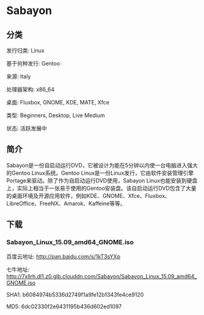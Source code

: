 # Sabayon

## 分类

发行归类: Linux

基于何种发行: Gentoo

来源: Italy

处理器架构: x86_64

桌面: Fluxbox, GNOME, KDE, MATE, Xfce

类型: Beginners, Desktop, Live Medium

状态: 活跃发展中

## 简介

Sabayon是一份自启动运行DVD，它被设计为能在5分钟以内使一台电脑进入强大的Gentoo Linux系统。Gentoo Linux是一份Linux发行，它由软件安装管理引擎Portage来驱动。除了作为自启动运行DVD使用，Sabayon Linux也能安装到硬盘上，实际上相当于一张易于使用的Gentoo安装盘。该自启动运行DVD包含了大量的桌面环境及开源应用软件，例如KDE、GNOME、Xfce、Fluxbox、LibreOffice、FreeNX、Amarok、Kaffeine等等。

## 下载

### Sabayon_Linux_15.09_amd64_GNOME.iso

百度云地址: http://pan.baidu.com/s/1kT3sYXp

七牛地址: http://7xllrh.dl1.z0.glb.clouddn.com/Sabayon/Sabayon_Linux_15.09_amd64_GNOME.iso

SHA1: b6084974b5336d2749f1a9fe12b1343fe4ce9120

MD5: 6dc02330f2e6431195b436d602ed1097